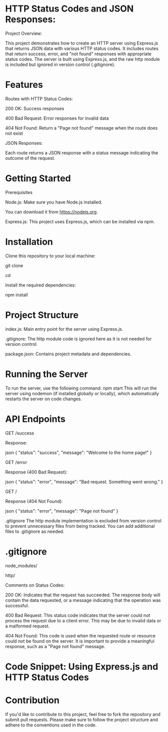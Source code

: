 # HTTP Status Codes and JSON Responses:

Project Overview:

This project demonstrates how to create an HTTP server using Express.js that returns JSON data with various HTTP status codes. It includes routes that return success, error, and "not found" responses with appropriate status codes. The server is built using Express.js, and the raw http module is included but ignored in version control (.gitignore).

# Features

Routes with HTTP Status Codes:

200 OK: Success responses

400 Bad Request: Error responses for invalid data

404 Not Found: Return a "Page not found" message when the route does not exist

JSON Responses:

Each route returns a JSON response with a status message indicating the outcome of the request.

# Getting Started

Prerequisites

Node.js: Make sure you have Node.js installed. 

You can download it from https://nodejs.org.

Express.js: This project uses Express.js, which can be installed via npm.

# Installation

Clone this repository to your local machine:

git clone <repository-url>

cd <project-folder>

Install the required dependencies:

npm install

# Project Structure

index.js: Main entry point for the server using Express.js.

.gitignore: The http module code is ignored here as it is not needed for version control.

package.json: Contains project metadata and dependencies.

# Running the Server
To run the server, use the following command:
npm start
This will run the server using nodemon (if installed globally or locally), which automatically restarts the server on code changes.

# API Endpoints
GET /success

Response:

json
{ "status": "success", "message": "Welcome to the home page!" }

GET /error

Response (400 Bad Request):

json
{ "status": "error", "message": "Bad request. Something went wrong." }

GET /

Response (404 Not Found):

json
{ "status": "error", "message": "Page not found" }

.gitignore
The http module implementation is excluded from version control to prevent unnecessary files from being tracked. You can add additional files to .gitignore as needed.

# .gitignore
node_modules/

http/

Comments on Status Codes:

200 OK: Indicates that the request has succeeded. 
The response body will contain the data requested, or a message indicating that the operation was successful.

400 Bad Request: This status code indicates that the server could not process the request due to a client error. 
This may be due to invalid data or a malformed request.

404 Not Found: This code is used when the requested route or resource could not be found on the server.
It is important to provide a meaningful response, such as a "Page not found" message.

# Code Snippet: Using Express.js and HTTP Status Codes

# Contribution
If you'd like to contribute to this project, feel free to fork the repository and submit pull requests. Please make sure to follow the project structure and adhere to the conventions used in the code.

